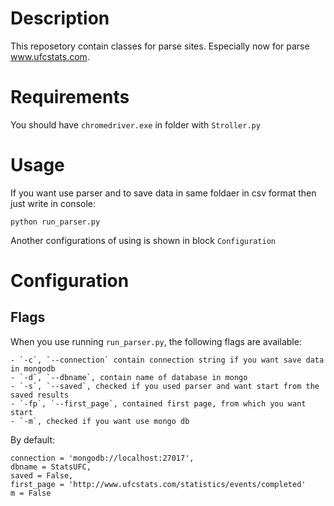 # Description 
This reposetory contain classes for parse sites.  Especially now for parse www.ufcstats.com.

# Requirements
You should have ```chromedriver.exe``` in folder with ```Stroller.py```

# Usage
If you want use parser and to save data in same foldaer in csv format then just write in console:
```
python run_parser.py
```
Another configurations of using is shown in block ```Configuration```

# Configuration
## Flags
When you use running `run_parser.py`, the following flags are available:

    - `-c`, `--connection` contain connection string if you want save data in mongodb
    - `-d`, `--dbname`, contain name of database in mongo
    - `-s`, `--saved`, checked if you used parser and want start from the saved results
    - `-fp`, `--first_page`, contained first page, from which you want start
    - `-m`, checked if you want use mongo db

By default:
```
connection = 'mongodb://localhost:27017',
dbname = StatsUFC,
saved = False,
first_page = 'http://www.ufcstats.com/statistics/events/completed'
m = False
```